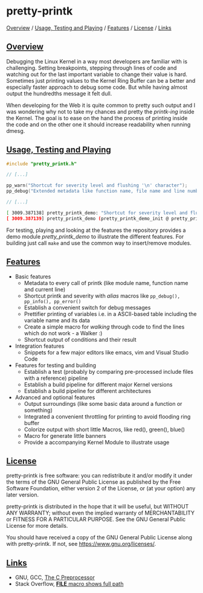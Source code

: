 # pretty-printk

[Overview](#overview) / [Usage, Testing and Playing](#usage-testing-playing) / [Features](#features) / [License](#license)
/ [Links](#links)

## [Overview](#overview)

Debugging the Linux Kernel in a way most developers are familiar with is challenging. Setting breakpoints,
stepping through lines of code and watching out for the last important variable to change their value is hard.
Sometimes just printing values to the Kernel Ring Buffer can be a better and especially faster approach to
debug some code. But while having almost output the hundredths message it felt dull.

When developing for the Web it is quite common to pretty such output and I was wondering why not to take my
chances and pretty the *printk-ing* inside the Kernel. The goal is to ease on the hand the process of printing
inside the code and on the other one it should increase readability when running dmesg.

## [Usage, Testing and Playing](#usage-testing-playing)

```c
#include "pretty_printk.h"

// [...]

pp_warn("Shortcut for severity level and flushing '\n' character");
pp_debug("Extended metadata like function name, file name and line number while printk-ing");

// [...]
```

```sh
[ 3009.387138] pretty_printk_demo: "Shortcut for severity level and flushing '\n' character"
[ 3009.387139] pretty_printk_demo (pretty_printk_demo_init @ pretty_printk_demo.c, 58): "Extended metadata like function name, file name and line number while printk-ing"
```

For testing, playing and looking at the features the repository provides a demo module *pretty_printk_demo* to
illustrate the different features. For building just call ```make``` and use the common way to insert/remove 
modules.

## [Features](#features)

- Basic features
  - Metadata to every call of printk (like module name, function name and current line)
  - Shortcut printk and severity with *alias* macros like `pp_debug(), pp_info(), pp_error()`
  - Establish a convenient switch for debug messages
  - Prettifier printing of variables i.e. in a ASCII-based table including the variable name and its data
  - Create a simple macro for *walking* through code to find the lines which do not work - a Walker :)
  - Shortcut output of conditions and their result
- Integration features
  - Snippets for a few major editors like emacs, vim and Visual Studio Code
- Features for testing and building
  - Establish a test (probably by comparing pre-processed include files with a reference) pipeline
  - Establish a build pipeline for different major Kernel versions
  - Establish a build pipeline for different architectures
- Advanced and optional features
  - Output surroundings (like some basic data around a function or something)
  - Integrated a convenient throttling for printing to avoid flooding ring buffer
  - Colorize output with short little Macros, like red(), green(), blue()
  - Macro for generate little banners
  - Provide a accompanying Kernel Module to illustrate usage

## [License](#license)

pretty-printk is free software: you can redistribute it and/or modify
it under the terms of the GNU General Public License as published by
the Free Software Foundation, either version 2 of the License, or
(at your option) any later version.

pretty-printk is distributed in the hope that it will be useful,
but WITHOUT ANY WARRANTY; without even the implied warranty of
MERCHANTABILITY or FITNESS FOR A PARTICULAR PURPOSE.  See the
GNU General Public License for more details.

You should have received a copy of the GNU General Public License
along with pretty-printk. If not, see [<https://www.gnu.org/licenses/>](https://www.gnu.org/licenses/).

## [Links](#links)

- GNU, GCC, [The C Preprocessor](https://gcc.gnu.org/onlinedocs/cpp/index.html#SEC_Contents)
- Stack Overflow, [__FILE__ macro shows full path](https://stackoverflow.com/questions/8487986/file-macro-shows-full-path)
